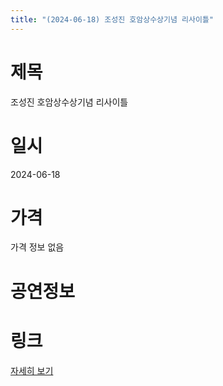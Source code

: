 ```yaml
---
title: "(2024-06-18) 조성진 호암상수상기념 리사이틀"
---
```


# 제목
조성진 호암상수상기념 리사이틀

# 일시
2024-06-18

# 가격
가격 정보 없음

# 공연정보
  
  


# 링크
[자세히 보기](https://www.sac.or.kr/site/main/show/show_view?SN=61281 "https://www.sac.or.kr/site/main/show/show_view?SN=61281")

